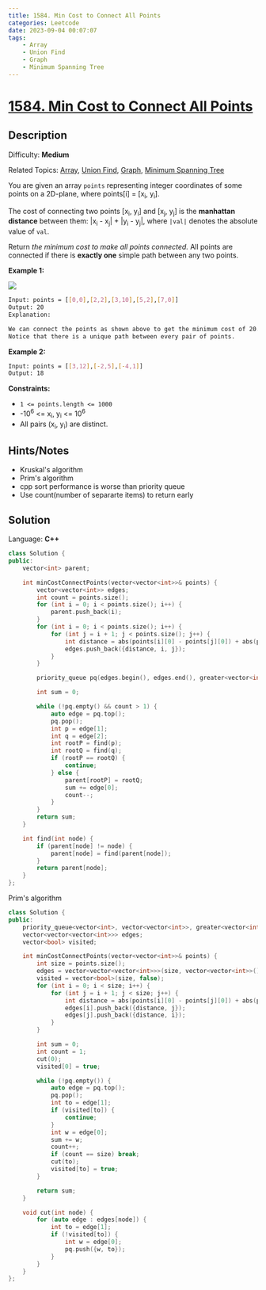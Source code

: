 ```yaml
---
title: 1584. Min Cost to Connect All Points
categories: Leetcode
date: 2023-09-04 00:07:07
tags:
    - Array
    - Union Find
    - Graph
    - Minimum Spanning Tree
---
```


# [1584\. Min Cost to Connect All Points](https://leetcode.com/problems/min-cost-to-connect-all-points/)

## Description

Difficulty: **Medium**

Related Topics: [Array](https://leetcode.com/tag/https://leetcode.com/tag/array//), [Union Find](https://leetcode.com/tag/https://leetcode.com/tag/union-find//), [Graph](https://leetcode.com/tag/https://leetcode.com/tag/graph//), [Minimum Spanning Tree](https://leetcode.com/tag/https://leetcode.com/tag/minimum-spanning-tree//)

You are given an array `points` representing integer coordinates of some points on a 2D-plane, where points[i] = [x<sub>i</sub>, y<sub>i</sub>].

The cost of connecting two points [x<sub>i</sub>, y<sub>i</sub>] and [x<sub>j</sub>, y<sub>j</sub>] is the **manhattan distance** between them: |x<sub>i</sub> - x<sub>j</sub>| + |y<sub>i</sub> - y<sub>j</sub>|, where `|val|` denotes the absolute value of `val`.

Return _the minimum cost to make all points connected._ All points are connected if there is **exactly one** simple path between any two points.

**Example 1:**

![](https://assets.leetcode.com/uploads/2020/08/26/d.png)

```bash
Input: points = [[0,0],[2,2],[3,10],[5,2],[7,0]]
Output: 20
Explanation:

We can connect the points as shown above to get the minimum cost of 20.
Notice that there is a unique path between every pair of points.
```

**Example 2:**

```bash
Input: points = [[3,12],[-2,5],[-4,1]]
Output: 18
```

**Constraints:**

* `1 <= points.length <= 1000`
* -10<sup>6</sup> <= x<sub>i</sub>, y<sub>i</sub> <= 10<sup>6</sup>
* All pairs (x<sub>i</sub>, y<sub>i</sub>) are distinct.

## Hints/Notes

* Kruskal's algorithm
* Prim's algorithm
* cpp sort performance is worse than priority queue
* Use count(number of separarte items) to return early

## Solution

Language: **C++**

```C++
class Solution {
public:
    vector<int> parent;

    int minCostConnectPoints(vector<vector<int>>& points) {
        vector<vector<int>> edges;
        int count = points.size();
        for (int i = 0; i < points.size(); i++) {
            parent.push_back(i);
        }
        for (int i = 0; i < points.size(); i++) {
            for (int j = i + 1; j < points.size(); j++) {
                int distance = abs(points[i][0] - points[j][0]) + abs(points[i][1] - points[j][1]);
                edges.push_back({distance, i, j});
            }
        }

        priority_queue pq(edges.begin(), edges.end(), greater<vector<int>>());

        int sum = 0;

        while (!pq.empty() && count > 1) {
            auto edge = pq.top();
            pq.pop();
            int p = edge[1];
            int q = edge[2];
            int rootP = find(p);
            int rootQ = find(q);
            if (rootP == rootQ) {
                continue;
            } else {
                parent[rootP] = rootQ;
                sum += edge[0];
                count--;
            }
        }
        return sum;
    }

    int find(int node) {
        if (parent[node] != node) {
            parent[node] = find(parent[node]);
        }
        return parent[node];
    }
};
```

Prim's algorithm

```C++
class Solution {
public:
    priority_queue<vector<int>, vector<vector<int>>, greater<vector<int>>> pq;
    vector<vector<vector<int>>> edges;
    vector<bool> visited;

    int minCostConnectPoints(vector<vector<int>>& points) {
        int size = points.size();
        edges = vector<vector<vector<int>>>(size, vector<vector<int>>());
        visited = vector<bool>(size, false);
        for (int i = 0; i < size; i++) {
            for (int j = i + 1; j < size; j++) {
                int distance = abs(points[i][0] - points[j][0]) + abs(points[i][1] - points[j][1]);
                edges[i].push_back({distance, j});
                edges[j].push_back({distance, i});
            }
        }

        int sum = 0;
        int count = 1;
        cut(0);
        visited[0] = true;

        while (!pq.empty()) {
            auto edge = pq.top();
            pq.pop();
            int to = edge[1];
            if (visited[to]) {
                continue;
            }
            int w = edge[0];
            sum += w;
            count++;
            if (count == size) break;
            cut(to);
            visited[to] = true;
        }

        return sum;
    }

    void cut(int node) {
        for (auto edge : edges[node]) {
            int to = edge[1];
            if (!visited[to]) {
                int w = edge[0];
                pq.push({w, to});
            }
        }
    }
};
```
